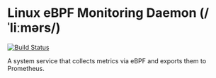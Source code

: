# Linux eBPF Monitoring Daemon (/ˈliːmərs/)
[![Build Status](https://github.com/syscll/lemurs/workflows/CI/badge.svg)](https://github.com/syscll/lemurs/actions)

A system service that collects metrics via eBPF and exports them to Prometheus.
